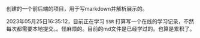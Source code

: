 <!--
 * @Author: 归宿
 * @Date: 2022-08-05 13:25:43
 * @Description: 
-->
创建的一个前后端的项目，用于写markdown并解析展示的。

2023年05月25日16:35:12，目前正在学习 `SSR` 打算写一个在线的学习记录，不然每次都需要本地提交。。怪麻烦的。目前的md文件是已经学过的。也算是累积了。
